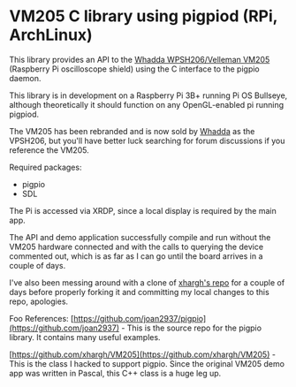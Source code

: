 # VM205 C library using pigpiod (RPi, ArchLinux)

This library provides an API to the [Whadda WPSH206/Velleman VM205](https://whadda.com/product/oscilloscope-and-logic-analyzer-shield-for-raspberry-pi-wpsh206/) (Raspberry Pi oscilloscope shield) using the C interface to the pigpio daemon.  

This library is in development on a Raspberry Pi 3B+ running Pi OS Bullseye, although theoretically it should function on any OpenGL-enabled pi running pigpiod.

The VM205 has been rebranded and is now sold by [Whadda](https://whadda.com) as the VPSH206, but you'll have better luck searching for forum discussions if you reference the VM205.  

Required packages:  
* pigpio
* SDL

The Pi is accessed via XRDP, since a local display is required by the main app.

The API and demo application successfully compile and run without the VM205 hardware connected and with the calls to querying the device commented out, which is as far as I can go until the board arrives in a couple of days. 


I've also been messing around with a clone of [xhargh's repo](https://github.com/xhargh/VM205) for a couple of days before properly forking it and committing my local changes to this repo, apologies.

Foo
References:
[https://github.com/joan2937/pigpio](https://github.com/joan2937) - This is the source repo for the pigpio library.  It contains many useful examples.


[https://github.com/xhargh/VM205](https://github.com/xhargh/VM205) - This is the class I hacked to support pigpio.  Since the original VM205 demo app was written in Pascal, this C++ class is a huge leg up.
